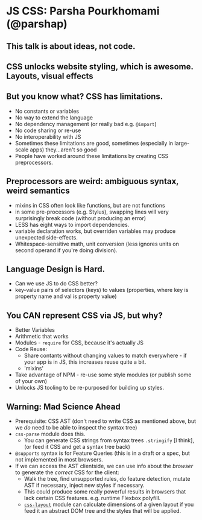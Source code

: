 # JS CSS: Parsha Pourkhomami (@parshap)



## This talk is about ideas, not code.



## CSS unlocks website styling, which is awesome. Layouts, visual effects



## But you know what? CSS has limitations.

* No constants or variables
* No way to extend the language
* No dependency management (or really bad e.g. `@import`)
* No code sharing or re-use
* No interoperability with JS
* Sometimes these limitations are good, sometimes (especially in large-scale apps)
  they...aren't so good
* People have worked around these limitations by creating CSS preprocessors.



## Preprocessors are weird: ambiguous syntax, weird semantics

* mixins in CSS often look like functions, but are not functions
* in some pre-processors (e.g. Stylus), swapping lines will very surprisingly break code (without producing an error)
* LESS has eight ways to import dependencies.
* variable declaration works, but overriden variables may produce unexpected side-effects.
* Whitespace-sensitive math, unit conversion (less ignores units on second operand if you're doing division).



## Language Design is Hard.

* Can we use JS to do CSS better?
* key-value pairs of selectors (keys) to values (properties, where key is property name and val is property value)



## You CAN represent CSS via JS, but why?

* Better Variables
* Arithmetic that works
* Modules - `require` for CSS, because it's actually JS
* Code Reuse:
  * Share contants without changing values to match everywhere - if your app is in JS, this increases reuse quite a bit.
  * 'mixins'
* Take advantage of NPM - re-use some style modules (or publish some of your own)
* Unlocks JS tooling to be re-purposed for building up styles.



## Warning: Mad Science Ahead

* Prerequisite: CSS AST (don't need to write CSS as mentioned above, but we _do_ need to be able to inspect the syntax tree)
* `css-parse` module does this.
  * You can generate CSS strings from syntax trees `.stringify` [I think], (or feed it CSS and get a syntax tree back)
* `@supports` syntax is for Feature Queries (this is in a draft or a spec, but not implemented in most browsers.
* If we can access the AST clientside, we can use info about the _browser_ to generate the _correct_ CSS for the client:
  * Walk the tree, find unsupported rules, do feature detection, mutate AST if necessary, inject new styles if necessary.
  * This could produce some really powerful results in browsers that lack certain CSS features. e.g. runtime Flexbox polyfill.
  * [`css-layout`](http://npmjs.org/css-layout) module can calculate dimensions of a given layout if you feed it an abstract DOM tree and the styles that will be applied.
